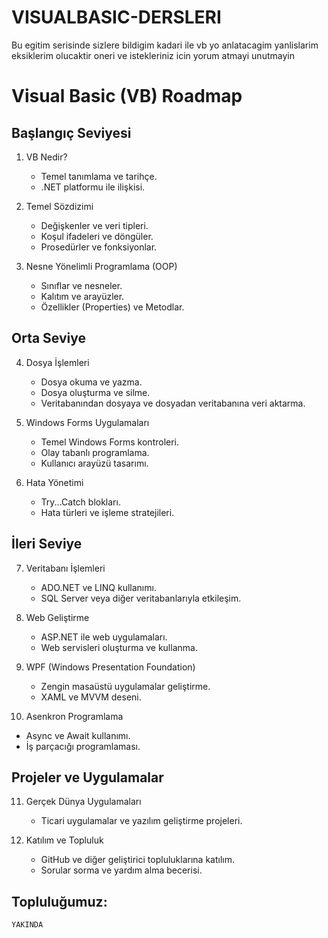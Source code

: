 # VISUALBASIC-DERSLERI
Bu egitim serisinde sizlere bildigim kadari ile vb yo anlatacagim yanlislarim eksiklerim olucaktir oneri ve istekleriniz icin yorum atmayi unutmayin

# Visual Basic (VB) Roadmap

## Başlangıç Seviyesi
1. VB Nedir?
   - Temel tanımlama ve tarihçe.
   - .NET platformu ile ilişkisi.

2. Temel Sözdizimi
   - Değişkenler ve veri tipleri.
   - Koşul ifadeleri ve döngüler.
   - Prosedürler ve fonksiyonlar.

3. Nesne Yönelimli Programlama (OOP)
   - Sınıflar ve nesneler.
   - Kalıtım ve arayüzler.
   - Özellikler (Properties) ve Metodlar.

## Orta Seviye
4. Dosya İşlemleri
   - Dosya okuma ve yazma.
   - Dosya oluşturma ve silme.
   - Veritabanından dosyaya ve dosyadan veritabanına veri aktarma.

5. Windows Forms Uygulamaları
   - Temel Windows Forms kontroleri.
   - Olay tabanlı programlama.
   - Kullanıcı arayüzü tasarımı.

6. Hata Yönetimi
   - Try...Catch blokları.
   - Hata türleri ve işleme stratejileri.

## İleri Seviye
7. Veritabanı İşlemleri
   - ADO.NET ve LINQ kullanımı.
   - SQL Server veya diğer veritabanlarıyla etkileşim.

8. Web Geliştirme
   - ASP.NET ile web uygulamaları.
   - Web servisleri oluşturma ve kullanma.

9. WPF (Windows Presentation Foundation)
   - Zengin masaüstü uygulamalar geliştirme.
   - XAML ve MVVM deseni.

10. Asenkron Programlama
   - Async ve Await kullanımı.
   - İş parçacığı programlaması.

## Projeler ve Uygulamalar
11. Gerçek Dünya Uygulamaları
    - Ticari uygulamalar ve yazılım geliştirme projeleri.

12. Katılım ve Topluluk
    - GitHub ve diğer geliştirici topluluklarına katılım.
    - Sorular sorma ve yardım alma becerisi.

## Topluluğumuz: 
```YAKINDA```
